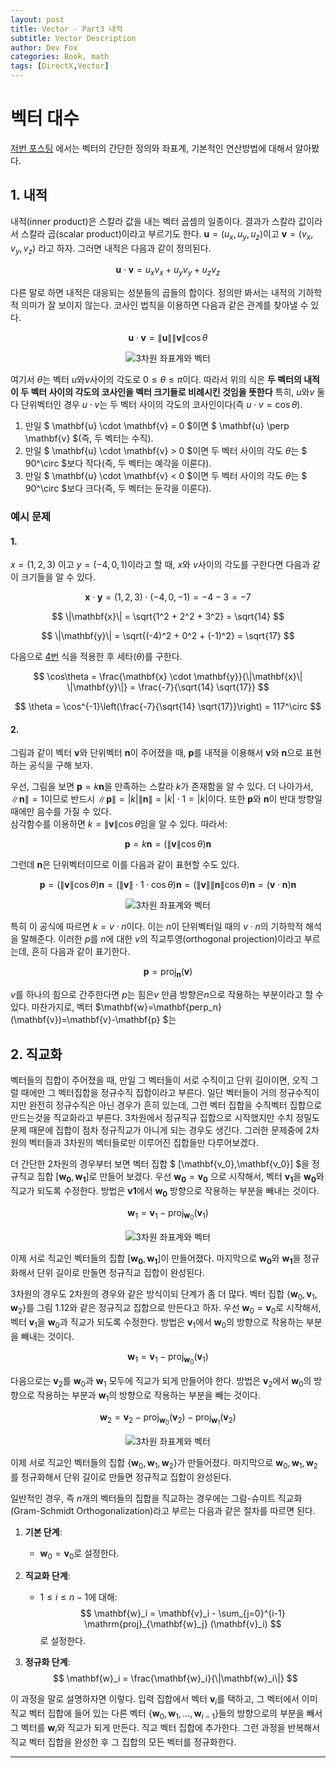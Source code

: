 ```yaml
---
layout: post
title: Vector - Part3 내적
subtitle: Vector Description
author: Dev Fox
categories: Book, math
tags: [DirectX,Vector]
---
```


# 벡터 대수

[저번 포스팅](https://dev-foxx.github.io/posts/DirectX_Part1-Vector/) 에서는 벡터의 간단한 정의와 좌표계, 기본적인 연산방법에 대해서 알아봤다.<br>

## 1. 내적

내적(inner product)은 스칼라 값을 내는 벡터 곱셈의 일종이다. 결과가 스칼라 값이라서 스칼라 곱(scalar product)이라고 부르기도 한다. $\mathbf{u} = (u_x, u_y, u_z)$이고
$\mathbf{v} = (v_x, v_y, v_z)$ 라고 하자. 그러면 내적은 다음과 같이 정의된다.

$$
\mathbf{u} \cdot \mathbf{v} = u_xv_x+u_yv_y+u_zv_z \tag{3}
$$

<a id="formula-4"></a>

다른 말로 하면 내적은 대응되는 성분들의 곱들의 합이다. 정의만 봐서는 내적의 기하학적 의미가 잘 보이지 않는다. 코사인 법칙을 이용하면 다음과 같은 관계를 찾아낼 수 있다.



$$
\mathbf{u} \cdot \mathbf{v} = \|\mathbf{u}\| \|\mathbf{v}\| \cos \theta \tag{4}
$$

<div style="text-align: center;">
  <img src="https://github.com/user-attachments/assets/3ca04b68-d6dc-4bc5-b33f-c42cd46ee825" alt="3차원 좌표계와 벡터" />
  <p><em></em></p>
</div>


여기서 $\theta$는 벡터 $u$와$v$사이의 각도로 $0 \leq \theta \leq \pi$이다. 따라서 위의 식은 **두 벡터의 내적이 두 벡터 사이의 각도의 코사인을 벡터 크기들로 비례시킨 것임을 뜻한다** 특히, $u$와$v$ 둘 다 단위벡터인 경우 $u\cdot v$는 두 벡터 사이의 각도의 코사인이다(즉 $u  \cdot v = \cos\theta$).

1. 만일 $ \mathbf{u} \cdot \mathbf{v} = 0 $이면 $ \mathbf{u} \perp \mathbf{v} $(즉, 두 벡터는 수직).
2. 만일 $ \mathbf{u} \cdot \mathbf{v} > 0 $이면 두 벡터 사이의 각도 $\theta$는 $ 90^\circ $보다 작다(즉, 두 벡터는 예각을 이룬다).
3. 만일 $ \mathbf{u} \cdot \mathbf{v} < 0 $이면 두 벡터 사이의 각도 $\theta$는 $ 90^\circ $보다 크다(즉, 두 벡터는 둔각을 이룬다).

### 예시 문제

#### 1.

$x = (1,2,3)$ 이고 $y=(-4,0,1)$이라고 할 때, $x$와 $v$사이의 각도를 구한다면 다음과 같이 크기들을 알 수 있다.

$$
\mathbf{x} \cdot \mathbf{y} = (1, 2, 3) \cdot (-4, 0, -1) = -4 - 3 = -7
$$  

$$
\|\mathbf{x}\| = \sqrt{1^2 + 2^2 + 3^2} = \sqrt{14}
$$  

$$
\|\mathbf{y}\| = \sqrt{(-4)^2 + 0^2 + (-1)^2} = \sqrt{17}
$$

다음으로 [4번](#formula-4) 식을 적용한 후 세타($\theta$)를 구한다.

$$
\cos\theta = \frac{\mathbf{x} \cdot \mathbf{y}}{\|\mathbf{x}\| \|\mathbf{y}\|} = \frac{-7}{\sqrt{14} \sqrt{17}}
$$

$$
\theta = \cos^{-1}\left(\frac{-7}{\sqrt{14} \sqrt{17}}\right) = 117^\circ
$$

#### 2.


그림과 같이 벡터 $\mathbf{v}$와 단위벡터 $\mathbf{n}$이 주어졌을 때, $\mathbf{p}$를 내적을 이용해서 $\mathbf{v}$와 $\mathbf{n}$으로 표현하는 공식을 구해 보자.

우선, 그림을 보면 $\mathbf{p} = k\mathbf{n}$을 만족하는 스칼라 $k$가 존재함을 알 수 있다. 더 나아가서, $\|\mathbf{n}\| = 1$이므로 반드시 $\|\mathbf{p}\| = |k| \|\mathbf{n}\| = |k| \cdot 1 = |k|$이다. 또한 $\mathbf{p}$와 $\mathbf{n}$이 반대 방향일 때에만 음수를 가질 수 있다. <br>
삼각함수를 이용하면 $k = \|\mathbf{v}\| \cos\theta$임을 알 수 있다. 따라서:

$$
\mathbf{p} = k\mathbf{n} = (\|\mathbf{v}\| \cos\theta)\mathbf{n}
$$

그런데 $\mathbf{n}$은 단위벡터이므로 이를 다음과 같이 표현할 수도 있다.

$$
\mathbf{p} = (\|\mathbf{v}\| \cos\theta) \mathbf{n} = (\|\mathbf{v}\| \cdot 1 \cdot \cos\theta) \mathbf{n} = (\|\mathbf{v}\| \|\mathbf{n}\| \cos\theta) \mathbf{n} = (\mathbf{v} \cdot \mathbf{n}) \mathbf{n}
$$

<div style="text-align: center;">
  <img src="https://github.com/user-attachments/assets/2b1f2e67-a067-4418-851e-a95567b237b0" alt="3차원 좌표계와 벡터" />
  <p><em></em></p>
</div>

특히 이 공식에 따르면 $k = v\cdot n$이다. 이는 $n$이 단위벡터일 때의 $v\cdot n$의 기하학적 해석을 말해준다.
이러한 $p$를 $n$에 대한 $v$의 직교투영(orthogonal projection)이라고 부르는데, 흔히 다음과 같이 표기한다.

$$
\mathbf{p} = \mathrm{proj}_{\mathbf{n}} (\mathbf{v})
$$

$v$를 하나의 힘으로 간주한다면 $p$는 힘은$v$ 만큼 방향은$n$으로 작용하는 부분이라고 할 수 있다.
마찬가지로, 벡터 $\mathbf{w}=\mathbf{perp_n}(\mathbf{v})=\mathbf{v}-\mathbf{p} $는 

## 2. 직교화

벡터들의 집합이 주어졌을 때, 만일 그 벡터들이 서로 수직이고 단위 길이이면, 오직 그럴 때에만 
그 벡터집합을 정규수직 집합이라고 부른다. 일단 벡터들이 거의 정규수직이지만 완전히 정규수직은
아닌 경우가 흔히 있는데, 그런 벡터 집합을 수직벡터 집합으로 만드는것을 직교화라고 부른다.
3차원에서 정규직규 집합으로 시작했지만 수치 정밀도 문제 때문에 집합이 점차 정규직교가 아니게 되는 경우도 생긴다.
그러한 문제중에 2차원의 벡터들과 3차원의 벡터들로만 이루어진 집합들만 다루어보겠다.

더 간단한 2차원의 경우부터 보면 벡터 집합 $ [\mathbf{v_0},\mathbf{v_0}] $을 
정규직교 집합 $[\mathbf{w_0},\mathbf{w_1}]$로 만들어 보겠다. 우선 $\mathbf{w_0} = \mathbf{v_0}$
으로 시작해서, 벡터 $\mathbf{v_1}$을 $\mathbf{w_0}$와 직교가 되도록 수정한다. 방법은 $\mathbf{v1}$에서 $\mathbf{w_0}$
방향으로 작용하는 부분을 빼내는 것이다.

$$
\mathbf{w}_1 = \mathbf{v}_1 - \mathrm{proj}_{\mathbf{w}_0} (\mathbf{v}_1)
$$

<div style="text-align: center;">
  <img src="https://github.com/user-attachments/assets/850a7ccd-84d7-4ff1-ad0b-d31ca7018b01" alt="3차원 좌표계와 벡터" />
  <p><em></em></p>
</div>

이제 서로 직교인 벡터들의 집합 $[\mathbf{w_0},\mathbf{w_1}]$이 만들어졌다. 마지막으로
$\mathbf{w_0}$와 $\mathbf{w_1}$을 정규화해서 단위 길이로 만들면 정규직교 집합이 완성된다.

3차원의 경우도 2차원의 경우와 같은 방식이되 단계가 좀 더 많다. 
벡터 집합 $\{\mathbf{w}_0, \mathbf{v}_1, \mathbf{w}_2\}$를 그림 1.12와 같은 정규직교 집합으로 만든다고 하자. 
우선 $\mathbf{w}_0 = \mathbf{v}_0$로 시작해서, 벡터 $\mathbf{v}_1$을 $\mathbf{w}_0$과 직교가 되도록 수정한다. 방법은 $\mathbf{v}_1$에서 $\mathbf{w}_0$의 방향으로 작용하는 부분을 빼내는 것이다.

$$
\mathbf{w}_1 = \mathbf{v}_1 - \mathrm{proj}_{\mathbf{w}_0} (\mathbf{v}_1)
$$

다음으로는 $\mathbf{v}_2$를 $\mathbf{w}_0$과 $\mathbf{w}_1$ 모두에 직교가 되게 만들어야 한다. 방법은 $\mathbf{v}_2$에서 $\mathbf{w}_0$의 방향으로 작용하는 부분과 $\mathbf{w}_1$의 방향으로 작용하는 부분을 빼는 것이다.

$$
\mathbf{w}_2 = \mathbf{v}_2 - \mathrm{proj}_{\mathbf{w}_0} (\mathbf{v}_2) - \mathrm{proj}_{\mathbf{w}_1} (\mathbf{v}_2)
$$

<div style="text-align: center;">
  <img src="https://github.com/user-attachments/assets/9346caed-b5ab-488e-a517-94301854aa50" alt="3차원 좌표계와 벡터" />
  <p><em></em></p>
</div>

이제 서로 직교인 벡터들의 집합 $\{\mathbf{w}_0, \mathbf{w}_1, \mathbf{w}_2\}$가 만들어졌다. 마지막으로 $\mathbf{w}_0, \mathbf{w}_1, \mathbf{w}_2$를 정규화해서 단위 길이로 만들면 정규직교 집합이 완성된다.

일반적인 경우, 즉 $n$개의 벡터들의 집합을 직교하는 경우에는 그람-슈미트 직교화(Gram-Schmidt Orthogonalization)라고 부르는 다음과 같은 절차를 따르면 된다.


1. **기본 단계**: 
    - $\mathbf{w}_0 = \mathbf{v}_0$로 설정한다.

2. **직교화 단계**:
    - $1 \leq i \leq n - 1$에 대해:
      $$
      \mathbf{w}_i = \mathbf{v}_i - \sum_{j=0}^{i-1} \mathrm{proj}_{\mathbf{w}_j} (\mathbf{v}_i)
      $$
      로 설정한다.

3. **정규화 단계**:
    $$
    \mathbf{w}_i = \frac{\mathbf{w}_i}{\|\mathbf{w}_i\|}
    $$

이 과정을 말로 설명하자면 이렇다. 입력 집합에서 벡터 $\mathbf{v}_i$를 택하고, 그 벡터에서 이미 직교 벡터 집합에 들어 있는 다른 벡터 $\{\mathbf{w}_0, \mathbf{w}_1, \dots, \mathbf{w}_{i-1}\}$들의 방향으로의 부분을 빼서 그 벡터를 $\mathbf{w}_i$와 직교가 되게 만든다. 직교 벡터 집합에 추가한다. 그런 과정을 반복해서 직교 벡터 집합을 완성한 후 그 집합의 모든 벡터를 정규화한다.

---